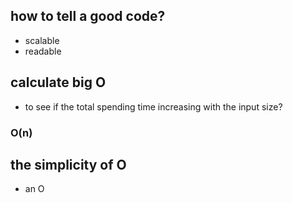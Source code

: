 ## how to tell a good code?
- scalable
- readable

## calculate big O
- to see if the total spending time increasing with the input size?

### O(n)


## the simplicity of O
- an O 
